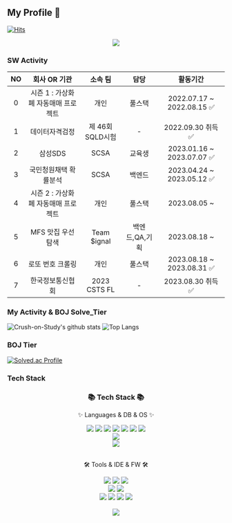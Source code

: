 ## My Profile 👋
[![Hits](https://hits.seeyoufarm.com/api/count/incr/badge.svg?url=https%3A%2F%2Fgithub.com%2FCrush-on-Study&count_bg=%23090909&title_bg=%230FDB44&icon=&icon_color=%23E7E7E7&title=hits&edge_flat=false)](https://hits.seeyoufarm.com)
<div align=center>
  <img src="https://capsule-render.vercel.app/api?type=waving&color=auto&height=200&section=header&text=Crush-on-Study?&fontSize=90" />
</div>

### SW Activity
| NO  | 회사 OR 기관 | 소속 팀 | 담당 |  활동기간 |
| :-----: | :-----: | :-----: | :-----: | :-----: |
|0| 시즌 1 : 가상화폐 자동매매 프로젝트 | 개인 | 풀스택 | 2022.07.17 ~ 2022.08.15 ✅ |
|1| 데이터자격검정 | 제 46회 SQLD시험 | - | 2022.09.30 취득 ✅ |
|2| 삼성SDS | SCSA | 교육생 | 2023.01.16 ~  2023.07.07 ✅ |
|3| 국민청원채택 확률분석 | SCSA | 백엔드 | 2023.04.24 ~  2023.05.12 ✅ |
|4| 시즌 2 : 가상화폐 자동매매 프로젝트 | 개인 | 풀스택 | 2023.08.05 ~ |
|5| MFS 맛집 우선 탐색 | Team $ignal | 백엔드,QA,기획 | 2023.08.18 ~ |
|6| 로또 번호 크롤링 | 개인 | 풀스택 | 2023.08.18 ~ 2023.08.31 ✅ |
|7| 한국정보통신협회 | 2023 CSTS FL | - | 2023.08.30 취득 ✅ |



### My Activity & BOJ Solve_Tier
![Crush-on-Study's github stats](https://github-readme-stats.vercel.app/api?username=Crush-on-Study&show_icons=true&theme=radical)
![Top Langs](https://github-readme-stats.vercel.app/api/top-langs/?username=Crush-on-Study&layout=compact&theme=tokyonight)

### BOJ Tier
[![Solved.ac Profile](http://mazassumnida.wtf/api/v2/generate_badge?boj=zkuths12)](https://solved.ac/zkuths12/)

### Tech Stack
<div align=center>
	<h3>📚 Tech Stack 📚</h3>
	<p>✨ Languages & DB & OS ✨</p>
</div>
<div align="center">
  <img src="https://img.shields.io/badge/Python-3766AB?style=flat-square&logo=Python&logoColor=white" />
  <img src="https://img.shields.io/badge/Go-00ADD8.svg?&style=for-the-badge&logo=Go&logoColor=purple" />
  <img src="https://img.shields.io/badge/C++-00599C?style=flat-square&logo=C%2B%2B&logoColor=white" />
  <img src="https://img.shields.io/badge/C-A8B9CC?style=flat-square&logo=C&logoColor=white" />
	<img src="https://img.shields.io/badge/HTML5-E34F26?style=flat&logo=HTML5&logoColor=white" />
	<img src="https://img.shields.io/badge/CSS3-1572B6?style=flat&logo=CSS3&logoColor=white" />
	<img src="https://img.shields.io/badge/JavaScript-F7DF1E?style=flat&logo=JavaScript&logoColor=white" />
  <br>
  <img src="https://img.shields.io/badge/MySQL-4479A1?style=flat&logo=MySQL&logoColor=white" />
  <br>
	<img src="https://img.shields.io/badge/Linux-FCC624?style=flat&logo=Linux&logoColor=white" />
</div>

<br>
<div align=center>
	<p>🛠 Tools & IDE & FW 🛠</p>
</div>
<div align=center>
	<img src="https://img.shields.io/badge/Eclipse%20IDE-2C2255?style=flat&logo=EclipseIDE&logoColor=white" />
	<img src="https://img.shields.io/badge/Visual%20Studio%20Code-007ACC?style=flat&logo=VisualStudioCode&logoColor=white" />
  <img src="https://img.shields.io/badge/PyCharm-000000?style=flat-square&logo=PyCharm&logoColor=white" />
	<br>
  <img src="https://img.shields.io/badge/Bootstrap-7952B3?style=flat&logo=Bootstrap&logoColor=white" />
	<img src="https://img.shields.io/badge/Selenium-43B02A?style=flat&logo=Selenium&logoColor=white" />
  <br>
	<img src="https://img.shields.io/badge/AWS-232F3E?style=flat&logo=AmazonAWS&logoColor=white" />
	<img src="https://img.shields.io/badge/Docker-2496ED?style=flat-square&logo=Docker&logoColor=white"/>
	<img src="https://img.shields.io/badge/GitHub-181717?style=flat&logo=GitHub&logoColor=white" />
  <img src="https://img.shields.io/badge/Git-F05032?style=flat-square&logo=Git&logoColor=white" />
</div>
<br>

<div align=center>
  <img src="https://capsule-render.vercel.app/api?type=waving&color=auto&height=200&section=header&text=Crush-on-Study!&fontSize=90" />
</div>
